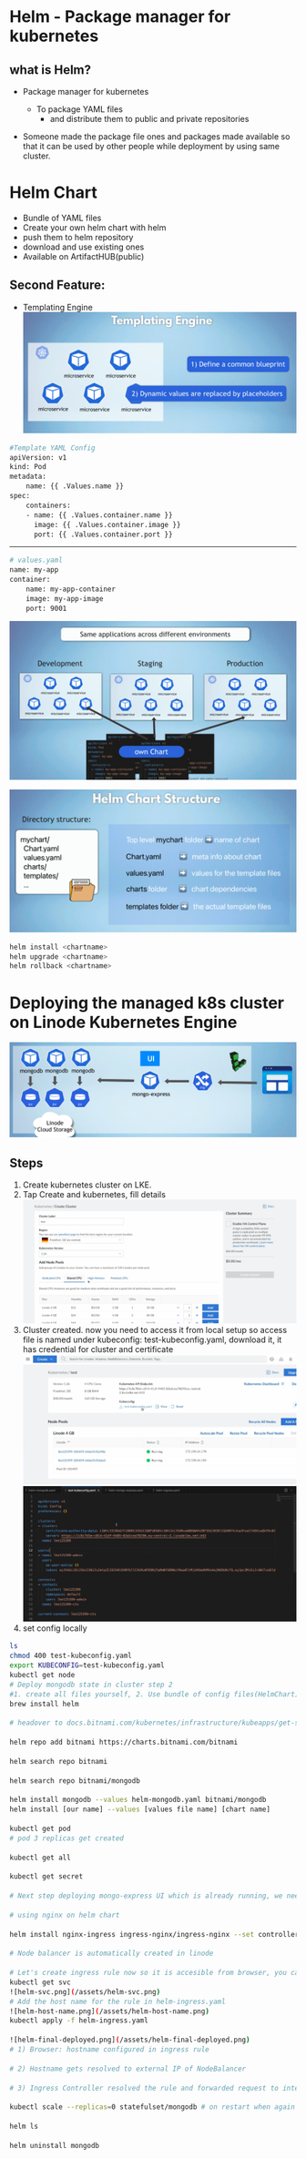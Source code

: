 # Helm - Package manager for kubernetes

## what is Helm?
- Package manager for kubernetes
    - To package YAML files
        - and distribute them to public and private repositories

- Someone made the package file ones and packages made available so that it can be used by other people while deployment by using same cluster.


# Helm Chart
- Bundle of YAML files
- Create your own helm chart with helm
- push them to helm repository
- download and use existing ones
- Available on ArtifactHUB(public)
## Second Feature:
- Templating Engine
![Templating-Engine.png](/assets/Templating-Engine.png)
```bash
#Template YAML Config
apiVersion: v1
kind: Pod
metadata:
    name: {{ .Values.name }}
spec:
    containers:
    - name: {{ .Values.container.name }}
      image: {{ .Values.container.image }}
      port: {{ .Values.container.port }}
```
--- 

```bash
# values.yaml
name: my-app
container:
    name: my-app-container
    image: my-app-image
    port: 9001
```
![Helm-Chart.png](/assets/Helm-Chart.png)

![Helm-Chart-Structure.png](/assets/Helm-Chart-Structure.png)

```bash
helm install <chartname>
helm upgrade <chartname>
helm rollback <chartname>
```

# Deploying the managed k8s cluster on Linode Kubernetes Engine
![Linode-deploying](/assets/Linode-deploying.png)
## Steps
1. Create kubernetes cluster on LKE.
2. Tap Create and kubernetes, fill details
![LKE-details](/assets/LKE-details.png) 
3. Cluster created. now you need to access it from local setup so access file is named under kubeconfig: test-kubeconfig.yaml, download it, it has credential for cluster and certificate
![LKE-test-kubeconfig](/assets/LKE-test-kubeconfig.png)
![LKE-test-credentials.](/assets/LKE-test-credentials.png)
4. set config locally
```bash
ls
chmod 400 test-kubeconfig.yaml
export KUBECONFIG=test-kubeconfig.yaml
kubectl get node
# Deploy mongodb state in cluster step 2
#1. create all files yourself, 2. Use bundle of config files(HelmChart)
brew install helm

# headover to docs.bitnami.com/kubernetes/infrastructure/kubeapps/get-started/install

helm repo add bitnami https://charts.bitnami.com/bitnami

helm search repo bitnami

helm search repo bitnami/mongodb

helm install mongodb --values helm-mongodb.yaml bitnami/mongodb
helm install [our name] --values [values file name] [chart name]

kubectl get pod
# pod 3 replicas get created

kubectl get all

kubectl get secret

# Next step deploying mongo-express UI which is already running, we need to open the mongodb to external service now it is only internal service by using ingress

# using nginx on helm chart

helm install nginx-ingress ingress-nginx/ingress-nginx --set controller.publishService.enabled=true

# Node balancer is automatically created in linode

# Let's create ingress rule now so it is accesible from browser, you can see external ip address to loadbalancer in image, external ip in image is entry point into a cluster and forward the request based on rules we create
kubectl get svc
![helm-svc.png](/assets/helm-svc.png)
# Add the host name for the rule in helm-ingress.yaml
![helm-host-name.png](/assets/helm-host-name.png)
kubectl apply -f helm-ingress.yaml

![helm-final-deployed.png](/assets/helm-final-deployed.png)
# 1) Browser: hostname configured in ingress rule

# 2) Hostname gets resolved to external IP of NodeBalancer

# 3) Ingress Controller resolved the rule and forwarded request to internal MongoExpress Service

kubectl scale --replicas=0 statefulset/mongodb # on restart when again scaled to 3 it will have same data volumes i.e. persistence

helm ls

helm uninstall mongodb 
```


